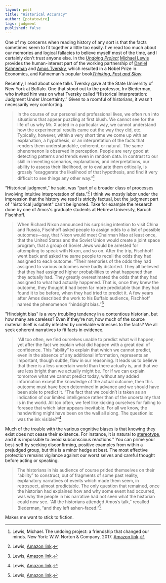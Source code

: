 ```yaml
---
layout: post
title: "Historical Accuracy"
author: [potatowire]
tags: judgment
published: false
---
```

One of my concerns when reading history of any sort is that the facts sometimes seem to fit together a little too easily. I've read too much about our memories and logical fallacies to believe myself most of the time, and I certainly don't trust anyone else. In the [*Undoing Project*](https://www.amazon.com/dp/product/B01GI6S7EK/&tag=potatowire-20) [Michael Lewis](https://en.wikipedia.org/wiki/Michael_Lewis) provides the human-interest part of the working partnership of [Daniel Kahneman](https://en.m.wikipedia.org/wiki/Daniel_Kahneman) and [Amos Tversky](https://en.m.wikipedia.org/wiki/Amos_Tversky), which resulted in a Nobel Prize in Economics, and Kahneman's popular book[*Thinking, Fast and Slow*](http://www.amazon.com/dp/0374533555/?tag=potatowire-20).

Recently, I read about some talks Tversky gave at the State University of New York at Buffalo. One that stood out to the professor, Irv Biederman, who invited him was on what Tversky called “Historical Interpretation: Judgment Under Uncertainty.” Given to a roomful of historians, it wasn't necessarily very comforting.

> In the course of our personal and professional lives, we often run into situations that appear puzzling at first blush. We cannot see for the life of us why Mr. X acted in a particular way, we cannot understand how the experimental results came out the way they did, etc. Typically, however, within a very short time we come up with an explanation, a hypothesis, or an interpretation of the facts that renders them understandable, coherent, or natural. The same phenomenon is observed in perception. People are very good at detecting patterns and trends even in random data. In contrast to our skill in inventing scenarios, explanations, and interpretations, our ability to assess their likelihood, or to evaluate them critically, is grossly “exaggerate the likelihood of that hypothesis, and find it very difficult to see things any other way.”[^1]

“Historical judgment,” he said, was “part of a broader class of processes involving intuitive interpretation of data.”[^2] I think we mostly labor under the impression that the history we read is strictly factual, but the judgment part of "historical judgment" can't be ignored. Take for example the research done by one of Amos's graduate students at Hebrew University, Baruch Fischhoff. 

> When Richard Nixon announced his surprising intention to visit China and Russia, Fischhoff asked people to assign odds to a list of possible outcomes—say, that Nixon would meet Chairman Mao at least once, that the United States and the Soviet Union would create a joint space program, that a group of Soviet Jews would be arrested for attempting to speak with Nixon, and so on. After the trip, Fischhoff went back and asked the same people to recall the odds they had assigned to each outcome. “Their memories of the odds they had assigned to various outcomes were badly distorted. They all believed that they had assigned higher probabilities to what happened than they actually had. They greatly overestimated the odds that they had assigned to what had actually happened. That is, once they knew the outcome, they thought it had been far more predictable than they had found it to be before, when they had tried to predict it. A few years after Amos described the work to his Buffalo audience, Fischhoff named the phenomenon “hindsight bias.”[^3]

"Hindsight bias" is a very troubling tendency in a contentious historian, but how many are careless? Even if they're not, how much of the source material itself is subtly infected by unreliable witnesses to the facts? We all seek coherent narratives to fit facts in evidence.

> “All too often, we find ourselves unable to predict what will happen; yet after the fact we explain what did happen with a great deal of confidence. This “ability” to explain that which we cannot predict, even in the absence of any additional information, represents an important, though subtle, flaw in our reasoning. It leads us to believe that there is a less uncertain world than there actually is, and that we are less bright than we actually might be. For if we can explain tomorrow what we cannot predict today, without any added information except the knowledge of the actual outcome, then this outcome must have been determined in advance and we should have been able to predict it. “The fact that we couldn’t is taken as an indication of our limited intelligence rather than of the uncertainty that is in the world. All too often, we feel like kicking ourselves for failing to foresee that which later appears inevitable. For all we know, the handwriting might have been on the wall all along. The question is: was the ink visible?”[^4]

Much of the trouble with the various cognitive biases is that knowing they exist does not cease their existence. For instance, it is natural to [stereotype](https://youarenotsosmart.com/2015/01/28/yanss-042-reducing-unconscious-biases-and-prejudices-with-rubber-hands-and-virtual-reality/), and it is impossible to avoid subconscious reactions." You can prime your best-self by seeking disconfirming, positive examples from within a prejudged group, but this is a minor hedge at best. The most effective protection remains vigilance against our worst selves and careful thought before acting or speaking.

> The historians in his audience of course prided themselves on their “ability” to construct, out of fragments of some past reality, explanatory narratives of events which made them seem, in retrospect, almost predictable. The only question that remained, once the historian had explained how and why some event had occurred, was why the people in his narrative had not seen what the historian could now see. “All the historians attended Amos’s talk,” recalled Biederman, “and they left ashen-faced.”[^5]

Makes me want to stick to fiction.

[^1]: Lewis, Michael. The undoing project: a friendship that changed our minds. New York: W.W. Norton & Company, 2017. [Amazon link](http://a.co/9EjPoct).

[^2]: Lewis, [Amazon link](http://a.co/66UTtEJ).

[^3]: Lewis, [Amazon link](http://a.co/4iowazW).

[^4]: Lewis, [Amazon link](http://a.co/5afSywF).

[^5]: Lewis, [Amazon link](http://a.co/1Cuz1sy).